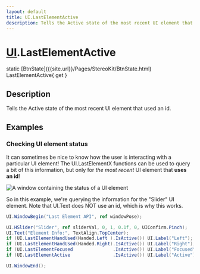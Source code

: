 ```yaml
---
layout: default
title: UI.LastElementActive
description: Tells the Active state of the most recent UI element that used an id.
---
```

# [UI]({{site.url}}/Pages/StereoKit/UI.html).LastElementActive

<div class='signature' markdown='1'>
static [BtnState]({{site.url}}/Pages/StereoKit/BtnState.html) LastElementActive{ get }
</div>

## Description
Tells the Active state of the most recent UI element that
used an id.


## Examples

### Checking UI element status
It can sometimes be nice to know how the user is interacting with a
particular UI element! The UI.LastElementX functions can be used to
query a bit of this information, but only for _the most recent_ UI
element that **uses an id**!

![A window containing the status of a UI element]({{site.screen_url}}/UI/LastElementAPI.jpg)

So in this example, we're querying the information for the "Slider"
UI element. Note that UI.Text does NOT use an id, which is why this
works.
```csharp
UI.WindowBegin("Last Element API", ref windowPose);

UI.HSlider("Slider", ref sliderVal, 0, 1, 0.1f, 0, UIConfirm.Pinch);
UI.Text("Element Info:", TextAlign.TopCenter);
if (UI.LastElementHandUsed(Handed.Left ).IsActive()) UI.Label("Left");
if (UI.LastElementHandUsed(Handed.Right).IsActive()) UI.Label("Right");
if (UI.LastElementFocused               .IsActive()) UI.Label("Focused");
if (UI.LastElementActive                .IsActive()) UI.Label("Active");

UI.WindowEnd();
```

